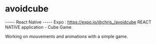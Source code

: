 # avoidcube

----- React Native -----
Expo : https://expo.io/@chris_/avoidcube
REACT NATIVE application - Cube Game 

Working on mouvements and animations with a simple game.


